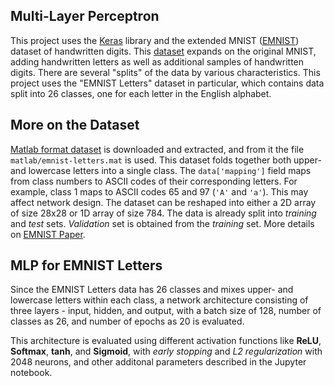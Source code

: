 ## Multi-Layer Perceptron

This project uses the [Keras] library and the extended MNIST ([EMNIST]) dataset of handwritten digits. This [dataset] expands on the original MNIST, adding handwritten letters as well as additional samples of handwritten digits. There are several "splits" of the data by various characteristics. This project uses the "EMNIST Letters" dataset in particular, which contains data split into 26 classes, one for each letter in the English alphabet.

## More on the Dataset

[​Matlab format dataset​] is downloaded and extracted, and from it the file `​matlab/emnist-letters.mat​` is used. This dataset folds together both upper- and lowercase letters into a single class. The `​data['mapping']`​ field maps from class numbers to ASCII codes of their corresponding letters. For example, class 1 maps to ASCII codes 65 and 97 (`​'A'`​ and `​'a'`​). This may affect network design. The dataset can be reshaped into either a 2D array of size 28x28 or 1D array of size 784. The data is already split into *training* and *test* sets. *Validation* set is obtained from the *training* set. More details on [EMNIST Paper].

## MLP for EMNIST Letters

Since the EMNIST Letters data has 26 classes and mixes upper- and lowercase letters within each class, a network architecture consisting of three layers - input, hidden, and output, with a batch size of 128, number of classes as 26, and number of epochs as 20 is evaluated.

This architecture is evaluated using different activation functions like **ReLU**, **Softmax**, **tanh**, and **Sigmoid**, with *early stopping* and *L2 regularization* with 2048 neurons, and other additonal parameters described in the Jupyter notebook.


[Keras]: https://keras.io
[EMNIST]: https://www.nist.gov/itl/products-and-services/emnist-dataset
[dataset]: http://www.itl.nist.gov/iaui/vip/cs_links/EMNIST/matlab.zip
[EMNIST Paper]: https://arxiv.org/abs/1702.05373
[​Matlab format dataset​]: http://www.itl.nist.gov/iaui/vip/cs_links/EMNIST/matlab.zip
